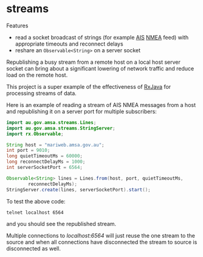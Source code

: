 streams
=============

Features 
* read a socket broadcast of strings (for example [AIS](http://en.wikipedia.org/wiki/Automatic_Identification_System) [NMEA](http://en.wikipedia.org/wiki/NMEA_0183) feed) with appropriate timeouts and reconnect delays
* reshare an ```Observable<String>``` on a server socket 

Republishing a busy stream from a remote host on a local host server socket can bring about a significant lowering of network traffic and reduce load on the remote host.

This project is a super example of the effectiveness of [RxJava](https://github.com/ReactiveX/RxJava) for processing streams of data.

Here is an example of reading a stream of AIS NMEA messages from a host and republishing it on a server port for multiple subscribers:

```java
import au.gov.amsa.streams.Lines;
import au.gov.amsa.streams.StringServer;
import rx.Observable;

String host = "mariweb.amsa.gov.au";
int port = 9010;
long quietTimeoutMs = 60000;
long reconnectDelayMs = 1000;
int serverSocketPort = 6564;

Observable<String> lines = Lines.from(host, port, quietTimeoutMs,
		reconnectDelayMs);
StringServer.create(lines, serverSocketPort).start();
```

To test the above code:

```telnet localhost 6564```

and you should see the republished stream.

Multiple connections to *localhost:6564* will just reuse the one stream to the source and 
when all connections have disconnected the stream to source is disconnected as well.
